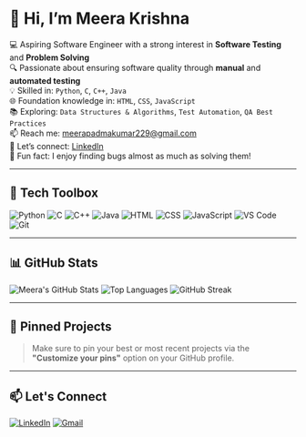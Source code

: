 # 👋 Hi, I’m Meera Krishna

💻 Aspiring Software Engineer with a strong interest in **Software Testing** and **Problem Solving**  
🔍 Passionate about ensuring software quality through **manual** and **automated testing**  
💡 Skilled in: `Python`, `C`, `C++`, `Java`  
🌐 Foundation knowledge in: `HTML`, `CSS`, `JavaScript`  
📚 Exploring: `Data Structures & Algorithms`, `Test Automation`, `QA Best Practices`  
📫 Reach me: [meerapadmakumar229@gmail.com](mailto:meerapadmakumar229@gmail.com)  
🔗 Let’s connect: [LinkedIn](https://www.linkedin.com/in/meera-krishna)  
🧠 Fun fact: I enjoy finding bugs almost as much as solving them!

---

## 🧰 Tech Toolbox

![Python](https://img.shields.io/badge/Python-blue?style=for-the-badge&logo=python)
![C](https://img.shields.io/badge/C-lightgrey?style=for-the-badge&logo=c)
![C++](https://img.shields.io/badge/C++-blue?style=for-the-badge&logo=c%2B%2B)
![Java](https://img.shields.io/badge/Java-red?style=for-the-badge&logo=java)
![HTML](https://img.shields.io/badge/HTML-orange?style=for-the-badge&logo=html5)
![CSS](https://img.shields.io/badge/CSS-blue?style=for-the-badge&logo=css3)
![JavaScript](https://img.shields.io/badge/JavaScript-yellow?style=for-the-badge&logo=javascript)
![VS Code](https://img.shields.io/badge/VSCode-007ACC?style=for-the-badge&logo=visual-studio-code)
![Git](https://img.shields.io/badge/Git-F05032?style=for-the-badge&logo=git)

---

## 📊 GitHub Stats

![Meera's GitHub Stats](https://github-readme-stats.vercel.app/api?username=Meera-Krishna&show_icons=true&theme=radical)
![Top Languages](https://github-readme-stats.vercel.app/api/top-langs/?username=Meera-Krishna&layout=compact&theme=radical)
![GitHub Streak](https://streak-stats.demolab.com?user=Meera-Krishna&theme=radical)

---

## 📌 Pinned Projects

> Make sure to pin your best or most recent projects via the **"Customize your pins"** option on your GitHub profile.

---

## 📫 Let's Connect

[![LinkedIn](https://img.shields.io/badge/LinkedIn-blue?style=for-the-badge&logo=linkedin)](https://linkedin.com/in/meera-krishna)
[![Gmail](https://img.shields.io/badge/Gmail-D14836?style=for-the-badge&logo=gmail&logoColor=white)](mailto:meerapadmakumar229@gmail.com)

